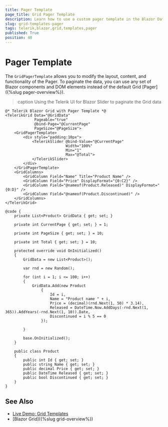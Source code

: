 ```yaml
---
title: Pager Template
page_title: Grid Pager Template
description: Learn how to use a custom pager template in the Blazor Data Grid. The template allows you to customize the layout, content, and functionality of the Pager UI component.
slug: grid-templates-pager
tags: telerik,blazor,grid,templates,pager
published: True
position: 40
---
```



# Pager Template

The `GridPagerTemplate` allows you to modify the layout, content, and functionality of the Pager. To paginate the data, you can use any set of Blazor components and DOM elements instead of the default Grid [Pager]({%slug pager-overview%}).


>caption Using the Telerik UI for Blazor Slider to paginate the Grid data

````RAZOR
@* Telerik Blazor Grid with Pager Template *@
<TelerikGrid Data="@GridData"
             Pageable="true"
             @bind-Page="@CurrentPage"
             PageSize="@PageSize">
    <GridPagerTemplate>
        <div style="padding:10px">
            <TelerikSlider @bind-Value="@CurrentPage"
                           Width="100%"
                           Min="1"
                           Max="@Total">
            </TelerikSlider>
        </div>
    </GridPagerTemplate>
    <GridColumns>
        <GridColumn Field="Name" Title="Product Name" />
        <GridColumn Field="Price" DisplayFormat="{0:C2}" />
        <GridColumn Field="@nameof(Product.Released)" DisplayFormat="{0:D}" />
        <GridColumn Field="@nameof(Product.Discontinued)" />
    </GridColumns>
</TelerikGrid>

@code {
    private List<Product> GridData { get; set; }

    private int CurrentPage { get; set; } = 1;

    private int PageSize { get; set; } = 10;

    private int Total { get; set; } = 10;

    protected override void OnInitialized()
    {
        GridData = new List<Product>();

        var rnd = new Random();

        for (int i = 1; i <= 100; i++)
        {
            GridData.Add(new Product
                {
                    Id = i,
                    Name = "Product name " + i,
                    Price = (decimal)(rnd.Next(1, 50) * 3.14),
                    Released = DateTime.Now.AddDays(-rnd.Next(1, 365)).AddYears(-rnd.Next(1, 10)).Date,
                    Discontinued = i % 5 == 0
                });

        }

        base.OnInitialized();
    }

    public class Product
    {
        public int Id { get; set; }
        public string Name { get; set; }
        public decimal Price { get; set; }
        public DateTime Released { get; set; }
        public bool Discontinued { get; set; }
    }
}
````

## See Also

 * [Live Demo: Grid Templates](https://demos.telerik.com/blazor-ui/grid/templates)
 * [Blazor Grid]({%slug grid-overview%})

